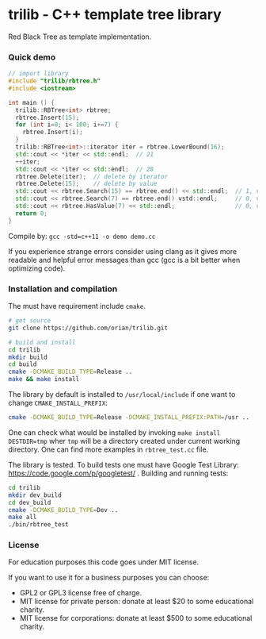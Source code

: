 trilib - C++ template tree library
======

Red Black Tree as template implementation.

### Quick demo

```cpp
// import library
#include "trilib/rbtree.h"
#include <iostream>

int main () { 
  trilib::RBTree<int> rbtree;
  rbtree.Insert(15);
  for (int i=0; i< 100; i+=7) {
    rbtree.Insert(i);
  }
  trilib::RBTree<int>::iterator iter = rbtree.LowerBound(16);
  std::cout << *iter << std::endl;  // 21
  ++iter;
  std::cout << *iter << std::endl;  // 28
  rbtree.Delete(iter);  // delete by iterator
  rbtree.Delete(15);    // delete by value
  std::cout << rbtree.Search(15) == rbtree.end() << std::endl;  // 1, value not found
  std::cout << rbtree.Search(7) == rbtree.end() vstd::endl;     // 0, value found
  std::cout << rbtree.HasValue(7) << std::endl;                 // 0, value found
  return 0;
}
```
Compile by:
`gcc -std=c++11 -o demo demo.cc`

If you experience strange errors consider using clang as it gives more readable and helpful error messages than gcc (gcc is a bit better when optimizing code).

### Installation and compilation
The must have requirement include `cmake`.
```bash
# get source
git clone https://github.com/orian/trilib.git

# build and install
cd trilib
mkdir build
cd build
cmake -DCMAKE_BUILD_TYPE=Release ..
make && make install
```

The library by default is installed to `/usr/local/include` if one want to change `CMAKE_INSTALL_PREFIX`:
```bash
cmake -DCMAKE_BUILD_TYPE=Release -DCMAKE_INSTALL_PREFIX:PATH=/usr ..
```
One can check what would be installed by invoking `make install DESTDIR=tmp`
wher `tmp` will be a directory created under current working directory.
One can find more examples in `rbtree_test.cc` file.

The library is tested. To build tests one must have Google Test Library: https://code.google.com/p/googletest/ .
Building and running tests:
```bash
cd trilib
mkdir dev_build
cd dev_build
cmake -DCMAKE_BUILD_TYPE=Dev ..
make all
./bin/rbtree_test
```

### License

For education purposes this code goes under MIT license.

If you want to use it for a business purposes you can choose:

* GPL2 or GPL3 license free of charge.
* MIT license for private person: donate at least $20 to some educational charity.
* MIT license for corporations: donate at least $500 to some educational charity.
